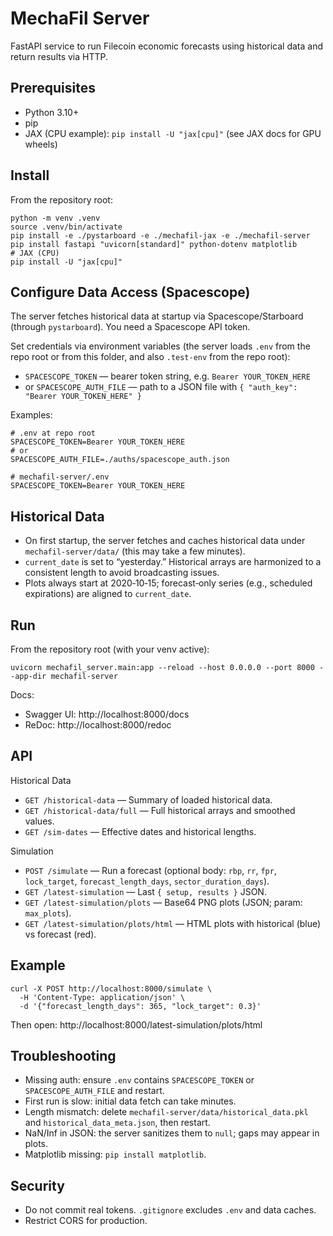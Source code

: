 # MechaFil Server

FastAPI service to run Filecoin economic forecasts using historical data and return results via HTTP.


## Prerequisites

- Python 3.10+
- pip
- JAX (CPU example): `pip install -U "jax[cpu]"` (see JAX docs for GPU wheels)


## Install

From the repository root:

```
python -m venv .venv
source .venv/bin/activate
pip install -e ./pystarboard -e ./mechafil-jax -e ./mechafil-server
pip install fastapi "uvicorn[standard]" python-dotenv matplotlib
# JAX (CPU)
pip install -U "jax[cpu]"
```


## Configure Data Access (Spacescope)

The server fetches historical data at startup via Spacescope/Starboard (through `pystarboard`). You need a Spacescope API token.

Set credentials via environment variables (the server loads `.env` from the repo root or from this folder, and also `.test-env` from the repo root):

- `SPACESCOPE_TOKEN` — bearer token string, e.g. `Bearer YOUR_TOKEN_HERE`
- or `SPACESCOPE_AUTH_FILE` — path to a JSON file with `{ "auth_key": "Bearer YOUR_TOKEN_HERE" }`

Examples:

```
# .env at repo root
SPACESCOPE_TOKEN=Bearer YOUR_TOKEN_HERE
# or
SPACESCOPE_AUTH_FILE=./auths/spacescope_auth.json

# mechafil-server/.env
SPACESCOPE_TOKEN=Bearer YOUR_TOKEN_HERE
```


## Historical Data

- On first startup, the server fetches and caches historical data under `mechafil-server/data/` (this may take a few minutes).
- `current_date` is set to “yesterday.” Historical arrays are harmonized to a consistent length to avoid broadcasting issues.
- Plots always start at 2020‑10‑15; forecast‑only series (e.g., scheduled expirations) are aligned to `current_date`.


## Run

From the repository root (with your venv active):

```
uvicorn mechafil_server.main:app --reload --host 0.0.0.0 --port 8000 --app-dir mechafil-server
```

Docs:
- Swagger UI: http://localhost:8000/docs
- ReDoc: http://localhost:8000/redoc


## API

Historical Data
- `GET /historical-data` — Summary of loaded historical data.
- `GET /historical-data/full` — Full historical arrays and smoothed values.
- `GET /sim-dates` — Effective dates and historical lengths.

Simulation
- `POST /simulate` — Run a forecast (optional body: `rbp`, `rr`, `fpr`, `lock_target`, `forecast_length_days`, `sector_duration_days`).
- `GET /latest-simulation` — Last `{ setup, results }` JSON.
- `GET /latest-simulation/plots` — Base64 PNG plots (JSON; param: `max_plots`).
- `GET /latest-simulation/plots/html` — HTML plots with historical (blue) vs forecast (red).


## Example

```
curl -X POST http://localhost:8000/simulate \
  -H 'Content-Type: application/json' \
  -d '{"forecast_length_days": 365, "lock_target": 0.3}'
```

Then open: http://localhost:8000/latest-simulation/plots/html


## Troubleshooting

- Missing auth: ensure `.env` contains `SPACESCOPE_TOKEN` or `SPACESCOPE_AUTH_FILE` and restart.
- First run is slow: initial data fetch can take minutes.
- Length mismatch: delete `mechafil-server/data/historical_data.pkl` and `historical_data_meta.json`, then restart.
- NaN/Inf in JSON: the server sanitizes them to `null`; gaps may appear in plots.
- Matplotlib missing: `pip install matplotlib`.


## Security

- Do not commit real tokens. `.gitignore` excludes `.env` and data caches.
- Restrict CORS for production.

